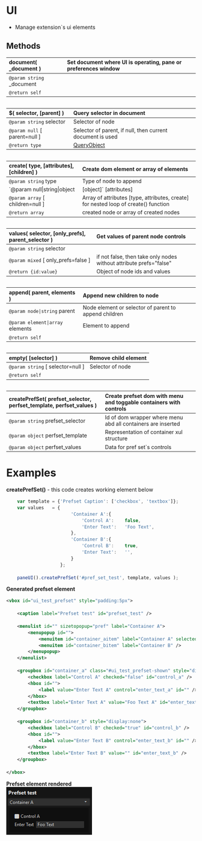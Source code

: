 # UI  
* Manage extension`s ui elements  


## Methods  

| __document__( \_document )    | Set document where UI is operating, pane or preferences window    |  
|:---    |:---    |  
|`@param string` \_document    |    |  
|`@return self`    |    |  

##  

| __$__( selector, [parent] )    |Query selector in document    |  
|:---    |:---    |  
|`@param string` selector    |Selector of node    |  
|`@param null` [ parent=null ]    |Selector of parent, if null, then current document is used    |  
|`@return type`    |[QueryObject](https://docs.activestate.com/komodo/11/sdk/api/module-ko_dom-QueryObject.html)    |  

##  

| __create__( type, [attributes], [children] )    |Create dom element or array of elements    |  
|:---    |:---    |  
|`@param string` type    |Type of node to append    |  
|`@param null\|string\|object|[object]` [attributes]    |Attributes for controls, define array of strings or array of objects for adding multiple nodes    |  
|`@param array` [ children=null ]    |Array of attributes [type, attributes, create] for nested loop of create() function  
|`@return array`    |created node or array of created nodes    |  

##  
| __values__( selector, [only_prefs], parent_selector )    |Get values of parent node controls    |  
|:---    |:---    |  
|`@param string` selector    |    |  
|`@param mixed` [ only_prefs=false ]    |if not false, then take only nodes without attribute prefs="false"    |  
|`@return {id:value}`    |Object of node ids and values    |  

##  

| __append__( parent, elements )    |Append new children to node    |  
|:---    |:---    |  
|`@param node\|string` parent    |Node element or selector of parent to append children    |  
|`@param element\|array` elements    |Element to append    |  
|`@return self`    |    |  

##  

| __empty__( [selector] )    |Remove child element    |  
|:---    |:---    |  
|`@param string` [ selector=null ]    |Selector of node    |  
|`@return self`    |    |  

##  

| __createPrefSet__( prefset_selector, perfset_template, perfset_values )    |Create prefset dom with menu and toggable containers with controls    |  
|:---    |:---    |  
|`@param string` prefset_selector    |Id of dom wrapper where menu abd all containers are inserted    |  
|`@param object` perfset_template    |Representation of container xul structure    |  
|`@param object` perfset_values    |Data for pref set`s controls    |  

##  


# Examples  
__createPrefSet()__  - this code creates working element below  
``` JavaScript  
    var template = {'Prefset Caption': ['checkbox', 'textbox']};  
    var values   = {  
                        'Container A':{  
                            'Control A':    false,  
                            'Enter Text':   'Foo Text',  
                        },  
                        'Container B':{  
                            'Control B':    true,  
                            'Enter Text':   '',  
                        }  
                    };  

    paneUI().createPrefSet('#pref_set_test', template, values );  
```  
__Generated prefset element__  

``` xml
<vbox id="ui_test_prefset" style="padding:5px">
	
	<caption label="Prefset test" id="prefset_test" />
	
	<menulist id="" sizetopopup="pref" label="Container A">
		<menupopup id="">
			<menuitem id="container_aitem" label="Container A" selected="true" />
			<menuitem id="container_bitem" label="Container B" />
		</menupopup>
	</menulist>
	
	<groupbox id="container_a" class="#ui_test_prefset-shown" style="display:block">
		<checkbox label="Control A" checked="false" id="control_a" />
		<hbox id="">
			<label value="Enter Text A" control="enter_text_a" id="" />
		</hbox>
		<textbox label="Enter Text A" value="Foo Text A" id="enter_text_a" />
	</groupbox>
	
	<groupbox id="container_b" style="display:none">
		<checkbox label="Control B" checked="true" id="control_b" />
		<hbox id="">
			<label value="Enter Text B" control="enter_text_b" id="" />
		</hbox>
		<textbox label="Enter Text B" value="" id="enter_text_b" />
	</groupbox>
	
</vbox>

```  

__Prefset element rendered__  
![prefset](Test/prefset.gif)  
  